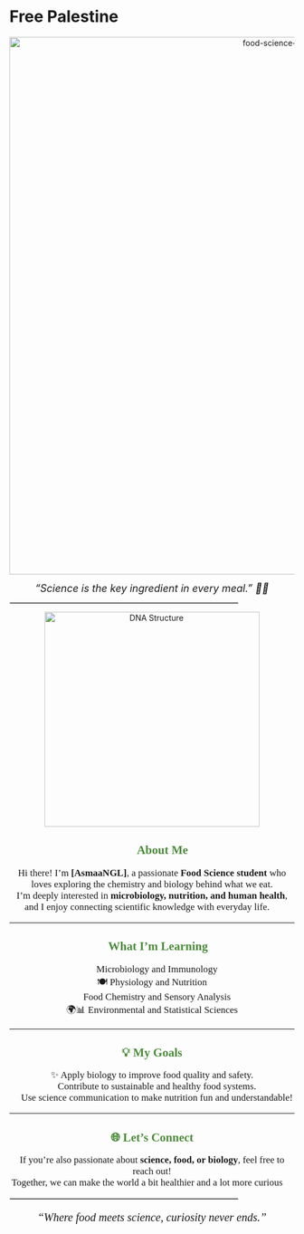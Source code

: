 # Free Palestine

<!-- 🌿 Beautiful Food Science Student README 🌿 -->

<p align="center">
  <img width="950" alt="food-science-banner" src="https://github.com/user-attachments/assets/f423798c-1161-4c3b-b4c0-199e6d62c024">
</p>

<p align="center">
  <i style="font-size: 18px;">“Science is the key ingredient in every meal.” 🧪🍎</i>
</p>

<hr style="border: 1px solid #d1d1d1; width: 80%;">

<p align="center">
  <img width="380" src="https://upload.wikimedia.org/wikipedia/commons/3/3f/DNA_double_helix_45.PNG" alt="DNA Structure" />
</p>

<h2 align="center" style="font-family: 'Lucida Handwriting', cursive; color:#4b8b3b;">👩‍🔬 About Me</h2>

<p align="center" style="font-family:'Segoe Script', cursive; font-size: 17px;">
Hi there! I’m <b>[AsmaaNGL]</b>, a passionate <b>Food Science student</b> who loves exploring the chemistry and biology behind what we eat.<br>
I’m deeply interested in <b>microbiology, nutrition, and human health</b>, and I enjoy connecting scientific knowledge with everyday life. 🌿
</p>

---

<h2 align="center" style="font-family: 'Lucida Handwriting', cursive; color:#4b8b3b;">🔬 What I’m Learning</h2>

<p align="center" style="font-family:'Segoe Script', cursive; font-size: 17px;">
🦠 Microbiology and Immunology <br>
🍽️ Physiology and Nutrition <br>
👅 Food Chemistry and Sensory Analysis <br>
🌍📊 Environmental and Statistical Sciences
</p>

---

<h2 align="center" style="font-family: 'Lucida Handwriting', cursive; color:#4b8b3b;">💡 My Goals</h2>

<p align="center" style="font-family:'Segoe Script', cursive; font-size: 17px;">
✨ Apply biology to improve food quality and safety.<br>
🌱 Contribute to sustainable and healthy food systems.<br>
💬 Use science communication to make nutrition fun and understandable!
</p>

---

<h2 align="center" style="font-family: 'Lucida Handwriting', cursive; color:#4b8b3b;">🌐 Let’s Connect</h2>

<p align="center" style="font-family:'Segoe Script', cursive; font-size: 17px;">
If you’re also passionate about <b>science, food, or biology</b>, feel free to reach out!<br>
Together, we can make the world a bit healthier and a lot more curious 💚
</p>

<hr style="border: 1px solid #d1d1d1; width: 80%;">

<p align="center" style="font-family:'Brush Script MT', cursive; font-size: 20px;">
<i>“Where food meets science, curiosity never ends.”</i>
</p>

